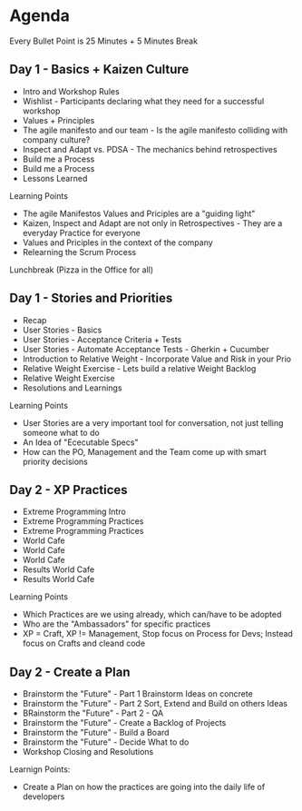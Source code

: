 # Agenda 

Every Bullet Point is 25 Minutes + 5 Minutes Break

## Day 1 - Basics + Kaizen Culture

* Intro and Workshop Rules
* Wishlist - Participants declaring what they need for a successful workshop
* Values + Principles
* The agile manifesto and our team - Is the agile manifesto colliding with company culture?
* Inspect and Adapt vs. PDSA - The mechanics behind retrospectives
* Build me a Process
* Build me a Process 
* Lessons Learned

Learning Points

* The agile Manifestos Values and Priciples are a "guiding light" 
* Kaizen, Inspect and Adapt are not only in Retrospectives - They are a everyday Practice for everyone
* Values and Priciples in the context of the company
* Relearning the Scrum Process

Lunchbreak (Pizza in the Office for all)

## Day 1 - Stories and Priorities

* Recap
* User Stories - Basics 
* User Stories - Acceptance Criteria + Tests 
* User Stories - Automate Acceptance Tests - Gherkin + Cucumber
* Introduction to Relative Weight - Incorporate Value and Risk in your Prio
* Relative Weight Exercise - Lets build a relative Weight Backlog
* Relative Weight Exercise
* Resolutions and Learnings

Learning Points

* User Stories are a very important tool for conversation, not just telling someone what to do
* An Idea of "Ececutable Specs"
* How can the PO, Management and the Team come up with smart priority decisions

## Day 2 - XP Practices

* Extreme Programming Intro
* Extreme Programming Practices
* Extreme Programming Practices
* World Cafe 
* World Cafe
* World Cafe
* Results World Cafe 
* Results World Cafe

Learning Points

* Which Practices are we using already, which can/have to be adopted
* Who are the "Ambassadors" for specific practices
* XP = Craft, XP != Management, Stop focus on Process for Devs; Instead focus on Crafts and cleand code

## Day 2 - Create a Plan

* Brainstorm the "Future" - Part 1 Brainstorm Ideas on concrete 
* Brainstorm the "Future" - Part 2 Sort, Extend and  Build on others Ideas
* BRainstorm the "Future" - Part 2 - QA
* Brainstorm the "Future" - Create a Backlog of Projects 
* Brainstorm the "Future" - Build a Board
* Brainstorm the "Future" - Decide What to do
* Workshop Closing and Resolutions

Learnign Points:

* Create a Plan on how the practices are going into the daily life of developers


